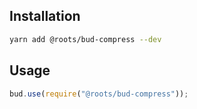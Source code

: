## Installation

```sh
yarn add @roots/bud-compress --dev
```

## Usage

```js
bud.use(require("@roots/bud-compress"));
```